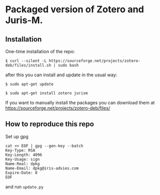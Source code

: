 # Packaged version of Zotero and Juris-M.

## Installation

One-time installation of the repo:

`$ curl --silent -L https://sourceforge.net/projects/zotero-deb/files/install.sh | sudo bash`

after this you can install and update in the usual way:

`$ sudo apt-get update`

`$ sudo apt-get install zotero jurism`

If you want to manually install the packages you can download them at https://sourceforge.net/projects/zotero-deb/files/

## How to reproduce this repo

Set up gpg

```
cat << EOF | gpg --gen-key --batch
Key-Type: RSA
Key-Length: 4096
Key-Usage: sign
Name-Real: dpkg
Name-Email: dpkg@iris-advies.com
Expire-Date: 0
EOF
```

and run `update.py`
